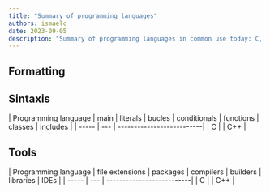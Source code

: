 ```yaml
---
title: "Summary of programming languages"
authors: ismaelc
date: 2023-09-05
description: "Summary of programming languages in common use today: C, C++, C#, Java, PHP, Ruby, Python, JavaScript."
---
```


## Formatting

## Sintaxis

| Programming language | main | literals | bucles | conditionals | functions | classes | includes |
| ----- | --- | --------------------------|
| C |
| C++ |

## Tools

| Programming language | file extensions | packages | compilers | builders | libraries | IDEs |
| ----- | --- | --------------------------|
| C |
| C++ |
